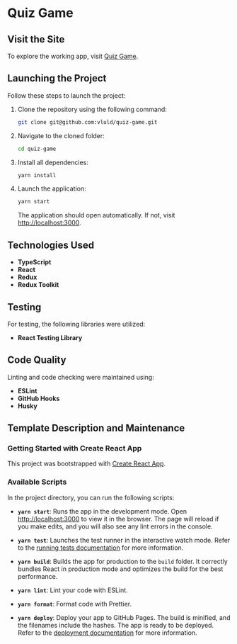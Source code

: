 # Quiz Game

## Visit the Site

To explore the working app, visit [Quiz Game](https://vluld.github.io/quiz-game/).

## Launching the Project

Follow these steps to launch the project:

1. Clone the repository using the following command:

   ```bash
   git clone git@github.com:vluld/quiz-game.git
   ```

2. Navigate to the cloned folder:

   ```bash
   cd quiz-game
   ```

3. Install all dependencies:

   ```bash
   yarn install
   ```

4. Launch the application:

   ```bash
   yarn start
   ```

   The application should open automatically. If not, visit [http://localhost:3000](http://localhost:3000).

## Technologies Used

- **TypeScript**
- **React**
- **Redux**
- **Redux Toolkit**

## Testing

For testing, the following libraries were utilized:

- **React Testing Library**

## Code Quality

Linting and code checking were maintained using:

- **ESLint**
- **GitHub Hooks**
- **Husky**

## Template Description and Maintenance

### Getting Started with Create React App

This project was bootstrapped with [Create React App](https://github.com/facebook/create-react-app).

### Available Scripts

In the project directory, you can run the following scripts:

- **`yarn start`**: Runs the app in the development mode. Open [http://localhost:3000](http://localhost:3000) to view it in the browser. The page will reload if you make edits, and you will also see any lint errors in the console.

- **`yarn test`**: Launches the test runner in the interactive watch mode. Refer to the [running tests documentation](https://facebook.github.io/create-react-app/docs/running-tests) for more information.

- **`yarn build`**: Builds the app for production to the `build` folder. It correctly bundles React in production mode and optimizes the build for the best performance.

- **`yarn lint`**: Lint your code with ESLint.

- **`yarn format`**: Format code with Prettier.

- **`yarn deploy`**: Deploy your app to GitHub Pages. The build is minified, and the filenames include the hashes. The app is ready to be deployed. Refer to the [deployment documentation](https://facebook.github.io/create-react-app/docs/deployment) for more information.
